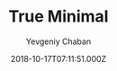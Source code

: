 ---
title: True Minimal
github: https://github.com/cyevgeniy/jekyll-true-minimal
demo: https://cyevgeniy.github.io/jekyll-true-minimal/
author: Yevgeniy Chaban
ssg:
  - Jekyll
cms:
  - No Cms
date: 2018-10-17T07:11:51.000Z
github_branch: master
description: Minimal and ascetic theme for jekyll
stale: true
---